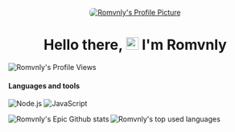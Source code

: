 <a href="https://discordapp.com/users/387062216030945281/"><p align="center"><img style="border-radius: 6px !important;" align="center" src="https://discord.c99.nl/widget/theme-3/387062216030945281.png" alt="Romvnly's Profile Picture" /></p></a>
<h1 align="center">Hello there, <img src="https://media.giphy.com/media/hvRJCLFzcasrR4ia7z/giphy.gif" width="25px"> I'm Romvnly</h1>
<img src="https://komarev.com/ghpvc/?username=romvnly-gaming" alt="Romvnly's Profile Views" />
<h4 align="left">Languages and tools</h4>
<p>
  <img src="https://img.shields.io/badge/node.js%20-%2343853D.svg?&style=for-the-badge&logo=node.js&logoColor=white" alt="Node.js" />
  <img src="https://img.shields.io/badge/javascript%20-%23323330.svg?&style=for-the-badge&logo=javascript&logoColor=%23F7DF1E" alt="JavaScript" />
</p>

<p><img align="left" src="https://github-readme-stats.vercel.app/api?username=Romvnly-Gaming&show_icons=true&theme=dark" alt="Romvnly's Epic Github stats" /></p>
<p><img align="left" src="https://github-readme-stats.vercel.app/api/top-langs/?username=Romvnly-Gaming&layout=compact&hide=html&theme=dark" alt="Romvnly's top used languages" /></p>
